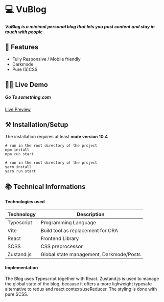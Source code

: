 # 💻 VuBlog

##### VuBlog is a minimal personal blog that lets you post content and stay in touch with people


## 📖 Features
 - Fully Responsive / Mobile friendly
 - Darkmode
 - Pure (S)CSS


## 👩‍💻 Live Demo
##### Go To something.com

[Live Preview](enflorian.com)



## ⚒ Installation/Setup
The installation requires at least **node version 10.4**

```Shell
# run in the root directory of the project
npm install
npm run start

# run in the root directory of the project
yarn install
yarn run start
```


## 📚 Technical Informations

#### Technologies used

| Technology              | Description                            |
|-------------------------|----------------------------------------|
| Typescript              |   Programming Language
| Vite                    |   Build tool as replacement for CRA    |
| React                   |   Frontend Library                              |
| SCSS                    |   CSS preprocessor                              |
| Zustand.js              |   Global state management, Darkmode/Posts  |


#### Implementation
The Blog uses Typescript together with React. 
Zustand.js is used to manage the global state of the blog, because it offers a more lighweight typesafe alternative to redux and react context/useReducer. 
The styling is done with pure SCSS.





